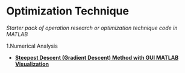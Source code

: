 # Optimization Technique
_Starter pack of operation research or optimization technique code in MATLAB_  

1.Numerical Analysis
  - [__Steepest Descent (Gradient Descent) Method with GUI MATLAB Visualization__](#)
